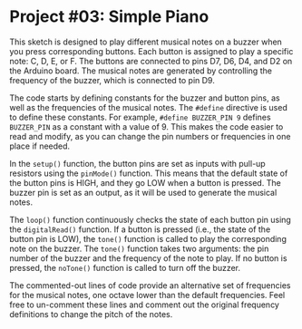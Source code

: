 # Project #03: Simple Piano

This sketch is designed to play different musical notes on a buzzer when you press corresponding buttons. Each button is assigned to play a specific note: C, D, E, or F. The buttons are connected to pins D7, D6, D4, and D2 on the Arduino board. The musical notes are generated by controlling the frequency of the buzzer, which is connected to pin D9.

The code starts by defining constants for the buzzer and button pins, as well as the frequencies of the musical notes. The `#define` directive is used to define these constants. For example, `#define BUZZER_PIN 9` defines `BUZZER_PIN` as a constant with a value of 9. This makes the code easier to read and modify, as you can change the pin numbers or frequencies in one place if needed.

In the `setup()` function, the button pins are set as inputs with pull-up resistors using the `pinMode()` function. This means that the default state of the button pins is HIGH, and they go LOW when a button is pressed. The buzzer pin is set as an output, as it will be used to generate the musical notes.

The `loop()` function continuously checks the state of each button pin using the `digitalRead()` function. If a button is pressed (i.e., the state of the button pin is LOW), the `tone()` function is called to play the corresponding note on the buzzer. The `tone()` function takes two arguments: the pin number of the buzzer and the frequency of the note to play. If no button is pressed, the `noTone()` function is called to turn off the buzzer.

The commented-out lines of code provide an alternative set of frequencies for the musical notes, one octave lower than the default frequencies. Feel free to un-comment these lines and comment out the original frequency definitions to change the pitch of the notes.